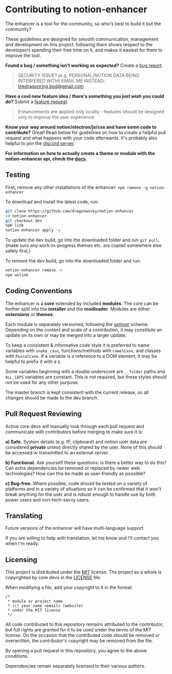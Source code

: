 # Contributing to notion-enhancer

The enhancer is a tool for the community, so who's best to build it but the community?

These guidelines are designed for smooth communication, management and development on this project.
following them shows respect to the developer/s spending their free time on it, and makes it easiest for them to improve the tool.

**Found a bug / something isn't working as expected?** Create a
[bug report](https://github.com/dragonwocky/notion-enhancer/issues/new?labels=bug&template=bug-report.md).

> SECURITY ISSUE? (e.g. PERSONAL/NOTION DATA BEING INTERFERED WITH)
> EMAIL ME INSTEAD: [thedragonring.bod@gmail.com](mailto:thedragonring.bod@gmail.com)

**Have a cool new feature idea / there's something you just wish you could do?** Submit a
[feature request](https://github.com/dragonwocky/notion-enhancer/issues/new?labels=enhancement&template=feature-request.md).

> Enhancements are applied only locally -
> features should be designed only to improve the user experience.

**Know your way around notion/electron/js/css and have some code to contribute?** Great! Read below for guidelines
on how to create a helpful pull request and what happens with your code afterwards. It's probably also helpful to
join the [discord server](https://discord.gg/sFWPXtA).

**For information on how to actually create a theme or module with the notion-enhancer api, check the [docs](DOCUMENTATION.md).**

## Testing

First, remove any other installations of the enhancer: `npm remove -g notion-enhancer`

To download and install the latest code, run:

```sh
git clone https://github.com/dragonwocky/notion-enhancer
cd notion-enhancer
git checkout dev
npm link
notion-enhancer apply -y
```

To update the dev build, go into the downloaded folder and run `git pull`. (make sure any work-in-progress themes etc. are copied somewhere else safely first.)

To remove the dev build, go into the downloaded folder and run:

```sh
notion-enhancer remove -n
npm unlink
```

## Coding Conventions

The enhancer is a **core** extended by included **modules**.
The core can be further split into the **installer** and the **modloader**.
Modules are either **extensions** or **themes**.

Each module is separately versioned, following the [semver](https://semver.org/) scheme.
Depending on the content and scale of a contribution, it may constitute an update on its own or may be merged into a larger update.

To keep a consistent & informative code style it is preferred to name variables with
`snake_case`, functions/methods with `camelCase`, and classes with `PascalCase`.
If a variable is a reference to a DOM element, it may be helpful to prefix it with a `$`.

Some variables beginning with a double underscore are `__folder` paths and `ALL_CAPS` variables are constant.
This is not required, but these styles should not be used for any other purpose.

The master branch is kept consistent with the current release, so all changes should be made to the dev branch.

## Pull Request Reviewing

Active core devs will manually look through each pull request and communicate with contributors before merging to
make sure it is:

**a) Safe.** System details (e.g. IP, clipboard) and notion user data are considered **private** unless directly shared by the user.
None of this should be accessed or transmitted to an external server.

**b) Functional.** Ask yourself these questions: is there a better way to do this? 
Can extra dependencies be removed or replaced by newer web technologies?
How can this be made as user-friendly as possible?

**c) Bug-free.** Where possible, code should be tested on a variety of platforms and in a variety of situations so it can be
confirmed that it won't break anything for the user and is robust enough to handle use by both
power users and non-tech-savvy users.

## Translating

Future versions of the enhancer will have multi-language support.

If you are willing to help with translation, let me know and I'll contact you when I'm ready.

## Licensing

This project is distributed under the [MIT](https://choosealicense.com/licenses/mit/) license.
The project as a whole is copyrighted by core devs in the [LICENSE](LICENSE) file.

When modifying a file, add your copyright to it in the format:

```
/*
 * module or project name
 * (c) year name <email> (website)
 * under the MIT license
 */
```

All code contributed to this repository remains attributed to the contributor,
but full rights are granted for it to be used under the terms of the MIT license.
On the occasion that the contributed code should be removed or overwritten,
the contributor's copyright may be removed from the file.

By opening a pull request in this repository, you agree to the above conditions.

Dependencies remain separately licensed to their various authors.
